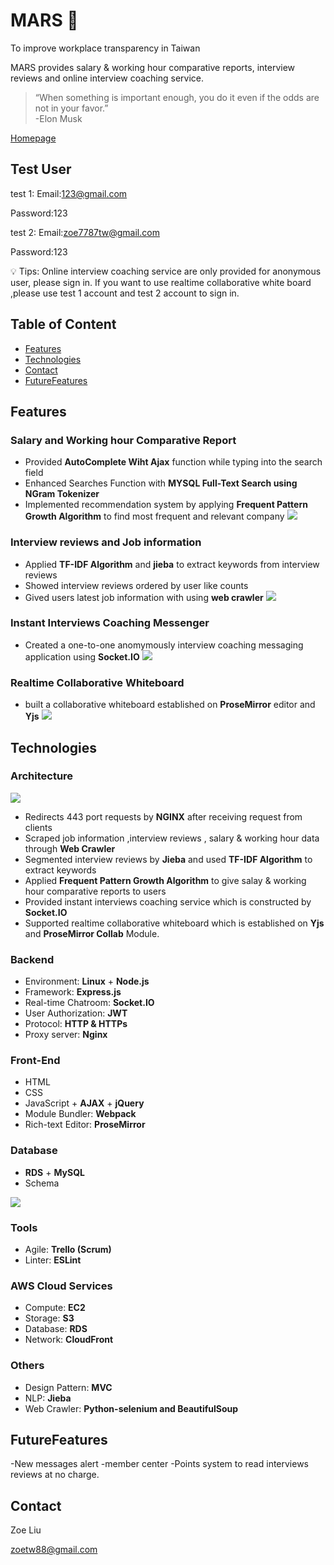  # MARS  :rocket:

To improve workplace transparency in Taiwan

MARS provides salary & working hour comparative reports, interview reviews and online interview coaching service.

>“When something is important enough, you do it even if the odds are not in your favor.” <br>
> -Elon Musk 

[Homepage](https://mars-interviews.club) 

## Test User

test 1:
Email:123@gmail.com

Password:123

test 2:
Email:zoe7787tw@gmail.com

Password:123

💡 Tips: Online interview coaching service are only provided for anonymous user, please sign in.
         If you want to use realtime collaborative white board ,please use test 1 account and test 2 account to sign in.

## Table of Content

- [Features](#Features)
- [Technologies](#Technologies)
- [Contact](#Contact)
- [FutureFeatures](#FutureFeatures)
## Features

### Salary and Working hour Comparative Report
  -  Provided **AutoComplete Wiht Ajax** function while typing into the search field
  -  Enhanced Searches Function with **MYSQL Full-Text Search using NGram Tokenizer** 
  -  Implemented recommendation system by applying **Frequent Pattern Growth Algorithm** to find most frequent and relevant company
![](https://zoesandbox.s3-ap-southeast-1.amazonaws.com/img/searchResult.gif)
### Interview reviews and Job information
  -  Applied **TF-IDF Algorithm** and **jieba** to extract keywords from interview reviews
  -  Showed interview reviews ordered by user like counts
  -  Gived users latest job information with using **web crawler**
![](https://github.com/zoetw88/MARS_README/blob/master/interviewReviews.gif)
### Instant Interviews Coaching Messenger
  - Created a one-to-one anomymously interview coaching messaging application using **Socket.IO** 
![](https://github.com/zoetw88/MARS_README/blob/master/askQuestion.gif)
### Realtime Collaborative Whiteboard
  - built a collaborative whiteboard established on **ProseMirror** editor and **Yjs**
![](https://github.com/zoetw88/MARS_README/blob/master/whiteboard.gif)

## Technologies

### Architecture

![](https://zoesandbox.s3-ap-southeast-1.amazonaws.com/img/architecture.png)
- Redirects 443 port requests by **NGINX** after receiving request from clients
- Scraped job information ,interview reviews , salary & working hour data through **Web Crawler**
- Segmented interview reviews by **Jieba** and used **TF-IDF Algorithm** to extract keywords 
- Applied **Frequent Pattern Growth Algorithm** to give salay & working hour comparative reports to users
- Provided instant interviews coaching service which is constructed by **Socket.IO** 
- Supported realtime collaborative whiteboard which is established on **Yjs** and **ProseMirror Collab** Module.


### Backend

- Environment: **Linux** + **Node.js**
- Framework: **Express.js**
- Real-time Chatroom: **Socket.IO**
- User Authorization: **JWT**
- Protocol: **HTTP & HTTPs**
- Proxy server: **Nginx**

### Front-End

- HTML
- CSS
- JavaScript + **AJAX** + **jQuery**
- Module Bundler: **Webpack**
- Rich-text Editor: **ProseMirror**


### Database

- **RDS** + **MySQL**
- Schema

![](https://github.com/zoetw88/MARS_README/blob/master/schema.png)


### Tools
- Agile: **Trello (Scrum)**
- Linter: **ESLint**

### AWS Cloud Services

- Compute: **EC2**
- Storage: **S3**
- Database: **RDS**
- Network: **CloudFront**

### Others
- Design Pattern: **MVC**
- NLP: **Jieba**
- Web Crawler: **Python-selenium and BeautifulSoup**


## FutureFeatures
-New messages alert
-member center
-Points system to read interviews reviews at no charge.

## Contact

Zoe Liu

zoetw88@gmail.com
